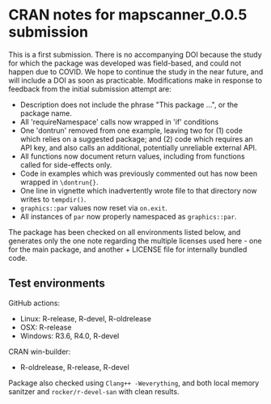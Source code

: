 # CRAN notes for mapscanner_0.0.5 submission

This is a first submission. There is no accompanying DOI because the study for which the package was developed was field-based, and could not happen due to COVID. We hope to continue the study in the near future, and will include a DOI as soon as practicable. Modifications make in response to feedback from the initial submission attempt are:

- Description does not include the phrase "This package ...", or the package name.
- All 'requireNamespace' calls now wrapped in 'if' conditions
- One 'dontrun' removed from one example, leaving two for (1) code which relies on a suggested package; and (2) code which requires an API key, and also calls an additional, potentially unreliable external API.
- All functions now document return values, including from functions called for side-effects only.
- Code in examples which was previously commented out has now been wrapped in `\dontrun{}`.
- One line in vignette which inadvertently wrote file to that directory now writes to `tempdir()`.
- `graphics::par` values now reset via `on.exit`.
- All instances of `par` now properly namespaced as `graphics::par`.

The package has been checked on all environments listed below, and generates only the one note regarding the multiple licenses used here - one for the main package, and another + LICENSE file for internally bundled code.

## Test environments

GitHub actions:
* Linux: R-release, R-devel, R-oldrelease
* OSX: R-release
* Windows: R3.6, R4.0, R-devel

CRAN win-builder:
* R-oldrelease, R-release, R-devel

Package also checked using `Clang++ -Weverything`, and both local memory sanitzer and `rocker/r-devel-san` with clean results.
